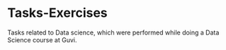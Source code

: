 # Tasks-Exercises
Tasks related to Data science, which were performed while doing a Data Science course at Guvi.
